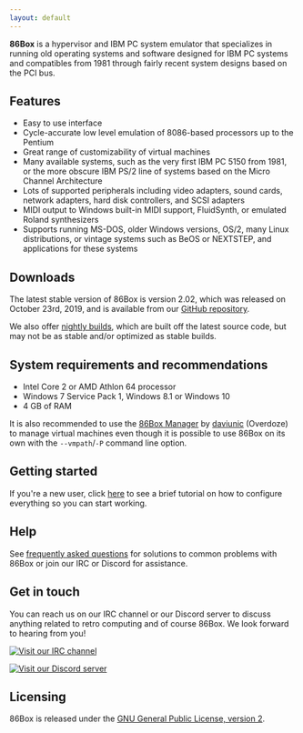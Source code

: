 ```yaml
---
layout: default
---
```


**86Box** is a hypervisor and IBM PC system emulator that specializes in running old operating systems and software designed for IBM PC systems and compatibles from 1981 through fairly recent system designs based on the PCI bus.

Features
--------
* Easy to use interface
* Cycle-accurate low level emulation of 8086-based processors up to the Pentium
* Great range of customizability of virtual machines
* Many available systems, such as the very first IBM PC 5150 from 1981, or the more obscure IBM PS/2 line of systems based on the Micro Channel Architecture
* Lots of supported peripherals including video adapters, sound cards, network adapters, hard disk controllers, and SCSI adapters
* MIDI output to Windows built-in MIDI support, FluidSynth, or emulated Roland synthesizers
* Supports running MS-DOS, older Windows versions, OS/2, many Linux distributions, or vintage systems such as BeOS or NEXTSTEP, and applications for these systems

Downloads
---------
The latest stable version of 86Box is version 2.02, which was released on October 23rd, 2019, and is available from our [GitHub repository](https://github.com/86Box/86Box/releases/tag/v2.02).

We also offer [nightly builds](https://github.com/86Box/86Box#nightly-builds), which are built off the latest source code, but may not be as stable and/or optimized as stable builds.

System requirements and recommendations
---------------------------------------
* Intel Core 2 or AMD Athlon 64 processor
* Windows 7 Service Pack 1, Windows 8.1 or Windows 10
* 4 GB of RAM

It is also recommended to use the [86Box Manager](https://github.com/86Box/86BoxManager) by [daviunic](https://github.com/daviunic) (Overdoze) to manage virtual machines even though it is possible to use 86Box on its own with the `--vmpath`/`-P` command line option.

Getting started
---------------
If you're a new user, click [here](gettingstarted) to see a brief tutorial on how to configure everything so you can start working.

Help
----
See [frequently asked questions](faq) for solutions to common problems with 86Box or join our IRC or Discord for assistance.

Get in touch
------------
You can reach us on our IRC channel or our Discord server to discuss anything related to retro computing and of course 86Box. We look forward to hearing from you!

[![Visit our IRC channel](https://kiwiirc.com/buttons/irc.ringoflightning.net/softhistory.png)](https://kiwiirc.com/client/irc.ringoflightning.net/?nick=github?#softhistory)

[![Visit our Discord server](https://discordapp.com/api/guilds/262614059009048590/embed.png)](https://discord.gg/Es3TnUH)

Licensing
---------
86Box is released under the [GNU General Public License, version 2](https://www.gnu.org/licenses/old-licenses/gpl-2.0.html).

